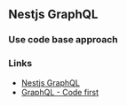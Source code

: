 ## Nestjs GraphQL

### Use code base approach

### Links

- [Nestjs GraphQL](https://docs.nestjs.com/graphql/quick-start)
- [GraphQL - Code first](https://courses.nestjs.com/#code-first)